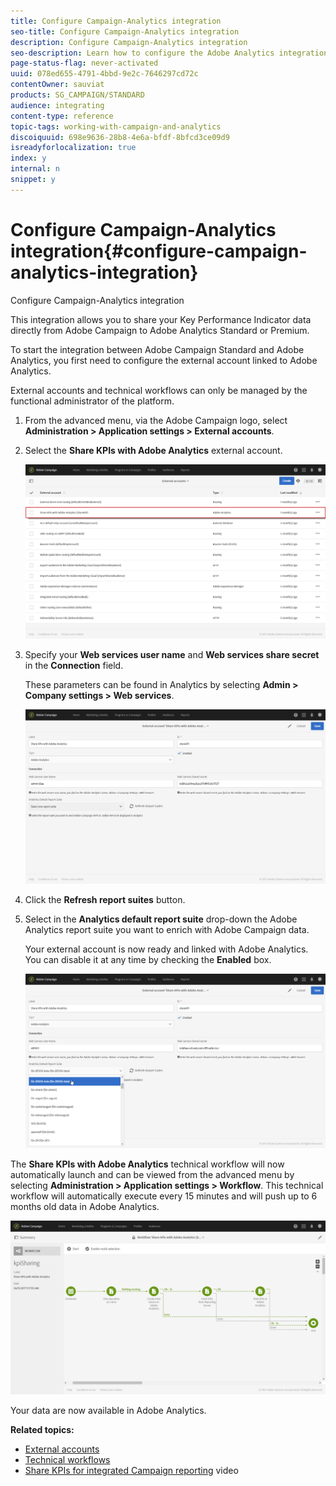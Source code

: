 ```yaml
---
title: Configure Campaign-Analytics integration
seo-title: Configure Campaign-Analytics integration
description: Configure Campaign-Analytics integration
seo-description: Learn how to configure the Adobe Analytics integration to start measuring the success of your email deliveries.
page-status-flag: never-activated
uuid: 078ed655-4791-4bbd-9e2c-7646297cd72c
contentOwner: sauviat
products: SG_CAMPAIGN/STANDARD
audience: integrating
content-type: reference
topic-tags: working-with-campaign-and-analytics
discoiquuid: 698e9636-28b8-4e6a-bfdf-8bfcd3ce09d9
isreadyforlocalization: true
index: y
internal: n
snippet: y
---
```


# Configure Campaign-Analytics integration{#configure-campaign-analytics-integration}

Configure Campaign-Analytics integration

This integration allows you to share your Key Performance Indicator data directly from Adobe Campaign to Adobe Analytics Standard or Premium.

To start the integration between Adobe Campaign Standard and Adobe Analytics, you first need to configure the external account linked to Adobe Analytics.

External accounts and technical workflows can only be managed by the functional administrator of the platform.

1. From the advanced menu, via the Adobe Campaign logo, select **Administration > Application settings > External accounts**.
1. Select the **Share KPIs with Adobe Analytics** external account.

   ![](assets/analytics_2.png)

1. Specify your **Web services user name** and **Web services share secret** in the **Connection** field.

   These parameters can be found in Analytics by selecting **Admin > Company settings > Web services**.

   ![](assets/analytics_1.png)

1. Click the **Refresh report suites** button.
1. Select in the **Analytics default report suite** drop-down the Adobe Analytics report suite you want to enrich with Adobe Campaign data.

   Your external account is now ready and linked with Adobe Analytics. You can disable it at any time by checking the **Enabled** box.

   ![](assets/analytics.png)

The **Share KPIs with Adobe Analytics** technical workflow will now automatically launch and can be viewed from the advanced menu by selecting **Administration > Application settings > Workflow**. This technical workflow will automatically execute every 15 minutes and will push up to 6 months old data in Adobe Analytics.

![](assets/analytics_3.png)

Your data are now available in Adobe Analytics.

**Related topics:**

* [External accounts](../../administration/using/external-accounts.md)
* [Technical workflows](../../administration/using/technical-workflows.md)
* [Share KPIs for integrated Campaign reporting](https://helpx.adobe.com/marketing-cloud/how-to/email-marketing.html) video

